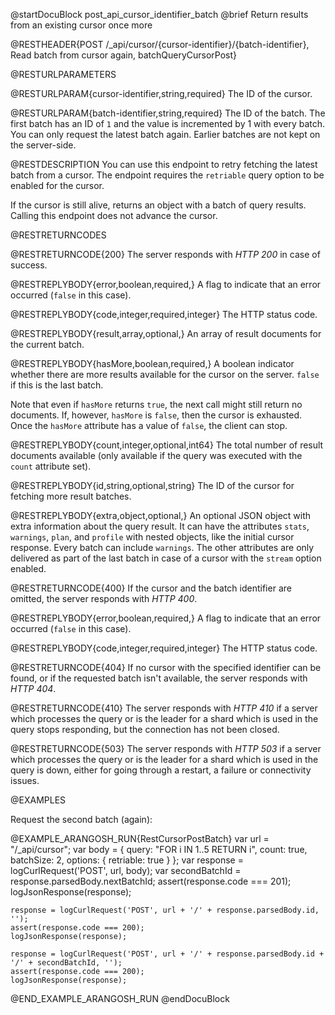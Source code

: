 
@startDocuBlock post_api_cursor_identifier_batch
@brief Return results from an existing cursor once more

@RESTHEADER{POST /_api/cursor/{cursor-identifier}/{batch-identifier}, Read batch from cursor again, batchQueryCursorPost}

@RESTURLPARAMETERS

@RESTURLPARAM{cursor-identifier,string,required}
The ID of the cursor.

@RESTURLPARAM{batch-identifier,string,required}
The ID of the batch. The first batch has an ID of `1` and the value is
incremented by 1 with every batch. You can only request the latest batch again.
Earlier batches are not kept on the server-side.

@RESTDESCRIPTION
You can use this endpoint to retry fetching the latest batch from a cursor.
The endpoint requires the `retriable` query option to be enabled for the cursor.

If the cursor is still alive, returns an object with a batch of query results.
Calling this endpoint does not advance the cursor.

@RESTRETURNCODES

@RESTRETURNCODE{200}
The server responds with *HTTP 200* in case of success.

@RESTREPLYBODY{error,boolean,required,}
A flag to indicate that an error occurred (`false` in this case).

@RESTREPLYBODY{code,integer,required,integer}
The HTTP status code.

@RESTREPLYBODY{result,array,optional,}
An array of result documents for the current batch.

@RESTREPLYBODY{hasMore,boolean,required,}
A boolean indicator whether there are more results available for the cursor on
the server. `false` if this is the last batch.

Note that even if `hasMore` returns `true`, the next call might still return no
documents. If, however, `hasMore` is `false`, then the cursor is exhausted.
Once the `hasMore` attribute has a value of `false`, the client can stop.

@RESTREPLYBODY{count,integer,optional,int64}
The total number of result documents available (only
available if the query was executed with the `count` attribute set).

@RESTREPLYBODY{id,string,optional,string}
The ID of the cursor for fetching more result batches.

@RESTREPLYBODY{extra,object,optional,}
An optional JSON object with extra information about the query result. It can
have the attributes `stats`, `warnings`, `plan`, and `profile` with nested
objects, like the initial cursor response. Every batch can include `warnings`.
The other attributes are only delivered as part of the last batch in case of a
cursor with the `stream` option enabled.

@RESTRETURNCODE{400}
If the cursor and the batch identifier are omitted, the server responds with
*HTTP 400*.

@RESTREPLYBODY{error,boolean,required,}
A flag to indicate that an error occurred (`false` in this case).

@RESTREPLYBODY{code,integer,required,integer}
The HTTP status code.

@RESTRETURNCODE{404}
If no cursor with the specified identifier can be found, or if the requested
batch isn't available, the server responds with *HTTP 404*.

@RESTRETURNCODE{410}
The server responds with *HTTP 410* if a server which processes the query
or is the leader for a shard which is used in the query stops responding, but 
the connection has not been closed.

@RESTRETURNCODE{503}
The server responds with *HTTP 503* if a server which processes the query
or is the leader for a shard which is used in the query is down, either for 
going through a restart, a failure or connectivity issues.

@EXAMPLES

Request the second batch (again):

@EXAMPLE_ARANGOSH_RUN{RestCursorPostBatch}
    var url = "/_api/cursor";
    var body = {
      query: "FOR i IN 1..5 RETURN i",
      count: true,
      batchSize: 2,
      options: {
        retriable: true
      }
    };
    var response = logCurlRequest('POST', url, body);
    var secondBatchId = response.parsedBody.nextBatchId;
    assert(response.code === 201);
    logJsonResponse(response);

    response = logCurlRequest('POST', url + '/' + response.parsedBody.id, '');
    assert(response.code === 200);
    logJsonResponse(response);

    response = logCurlRequest('POST', url + '/' + response.parsedBody.id + '/' + secondBatchId, '');
    assert(response.code === 200);
    logJsonResponse(response);
@END_EXAMPLE_ARANGOSH_RUN
@endDocuBlock

